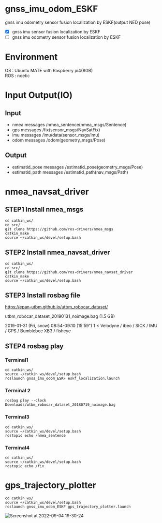 # gnss_imu_odom_ESKF
gnss imu odometry sensor fusion localization by ESKF(output NED pose)  

- [x] gnss imu sensor fusion localization by ESKF  
- [ ] gnss imu odometry sensor fusion localization by ESKF  

# Environment
OS : Ubuntu MATE with Raspberry pi4(8GB)  
ROS : noetic

# Input Output(IO)
## Input
- nmea messages /nmea_sentence(nmea_msgs/Sentence)
- gps messages /fix(sensor_msgs/NavSatFix)
- imu messages /imu/data(sensor_msgs/Imu)
- odom messages /odom(geometry_msgs/Pose)

## Output
- estimatid_pose messages /estimatid_pose(geometry_msgs/Pose)
- estimatid_path messages /estimatid_path(nav_msgs/Path)

# nmea_navsat_driver
## STEP1  Install nmea_msgs

```
cd catkin_ws/
cd src/
git clone https://github.com/ros-drivers/nmea_msgs
catkin_make
source ~/catkin_ws/devel/setup.bash
```
## STEP2 Install nmea_navsat_driver

```
cd catkin_ws/
cd src/
git clone https://github.com/ros-drivers/nmea_navsat_driver
catkin_make
source ~/catkin_ws/devel/setup.bash
```

## STEP3 Install rosbag file

https://epan-utbm.github.io/utbm_robocar_dataset/

utbm_robocar_dataset_20190131_noimage.bag (1.5 GB) 

2019-01-31 (Fri, snow) 	08:54-09:10 (15'59") 	1 × Velodyne / ibeo / SICK / IMU / GPS / Bumblebee XB3 / fisheye

## STEP4 rosbag play
### Terminal1
```
cd catkin_ws/
source ~/catkin_ws/devel/setup.bash
roslaunch gnss_imu_odom_ESKF eskf_localization.launch
```
### Terminal 2
```
rosbag play --clock Downloads/utbm_robocar_dataset_20180719_noimage.bag
```
### Terminal3
```
cd catkin_ws/
source ~/catkin_ws/devel/setup.bash
rostopic echo /nmea_sentence
```
### Terminal4
```
cd catkin_ws/
source ~/catkin_ws/devel/setup.bash
rostopic echo /fix
```

# gps_trajectory_plotter
```
cd catkin_ws/
source ~/catkin_ws/devel/setup.bash
roslaunch gnss_imu_odom_ESKF gps_trajectory_plotter.launch 
```

![Screenshot at 2022-09-04 19-30-24](https://user-images.githubusercontent.com/52307432/188315228-ccd0601e-685d-416e-8459-928097209381.png)

